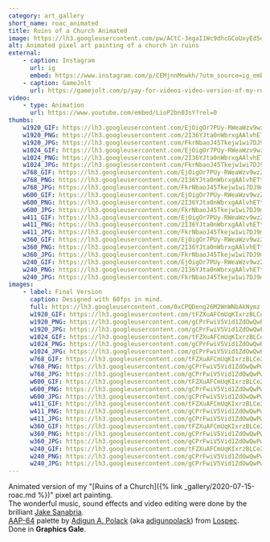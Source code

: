 ```yaml
---
category: art_gallery
short_name: roac_animated
title: Ruins of a Church Animated
image: https://lh3.googleusercontent.com/pw/ACtC-3egaI1Wc9dhcGCoUxyEd5do-ZNb-0pXlisJA1TW5hhBcBj26IhWYKrX64yUpKj9HzrbHR4FRkDmWFHjfsC_ENo9LjwOJ4ENzDWrm9aIM4-wOl15EKBHYtJnt2_8SLd5zckKpiiLCgkop2E88uyeYjk-=w1200-h630-no?authuser=0
alt: Animated pixel art painting of a church in ruins
external:
    - caption: Instagram
      url: ig
      embed: https://www.instagram.com/p/CEMjnnMnwkh/?utm_source=ig_embed&amp;utm_campaign=loading
    - caption: GameJolt
      url: https://gamejolt.com/p/yay-for-videos-video-version-of-my-ruins-of-a-church-animated-pi-tqchpznm
video:
    - type: Animation
      url: https://www.youtube.com/embed/LioP2bn03sY?rel=0
thumbs:
    w1920_GIF: https://lh3.googleusercontent.com/EjOigOr7PUy-RWeaWzv9wz2smQ85gVGd3X1eFz2xnaFdTfxV1LcRqHgIxWEF-T5atmDl5BUlOyrRT7GaOtm3BB87hvCWpcPiklYJ4jBjJfWiA_pdkGIH0g211kErkh1iJVLhfjsX4g=w355
    w1920_PNG: https://lh3.googleusercontent.com/2I36YJta0nWbrxgAAlvhETtL1FuzxIYVUUEnk3shEowoOeIAj6zJXXcHAYqCKEHYmQQM-ddblgujztRw3wDyZMk5n-yeA5u752oP7ZFtY0HPX2Tx26FDjWRUzcnoOkfohZ_s3Ny-2A=w355
    w1920_JPG: https://lh3.googleusercontent.com/FkrNbaoJ45Tkejw1wi7DJ9mZbMBhWHHPQC91YLY3eKwa-WqpHJcbe5wCw5uTap7ezeyyMAial6sDMshoMrJKyRNTViEJKqhDVwFmFQW0vPYdESvbqcBnOWuYhZT5M-K9RnfKf_gz8g=w355
    w1024_GIF: https://lh3.googleusercontent.com/EjOigOr7PUy-RWeaWzv9wz2smQ85gVGd3X1eFz2xnaFdTfxV1LcRqHgIxWEF-T5atmDl5BUlOyrRT7GaOtm3BB87hvCWpcPiklYJ4jBjJfWiA_pdkGIH0g211kErkh1iJVLhfjsX4g=w284
    w1024_PNG: https://lh3.googleusercontent.com/2I36YJta0nWbrxgAAlvhETtL1FuzxIYVUUEnk3shEowoOeIAj6zJXXcHAYqCKEHYmQQM-ddblgujztRw3wDyZMk5n-yeA5u752oP7ZFtY0HPX2Tx26FDjWRUzcnoOkfohZ_s3Ny-2A=w284
    w1024_JPG: https://lh3.googleusercontent.com/FkrNbaoJ45Tkejw1wi7DJ9mZbMBhWHHPQC91YLY3eKwa-WqpHJcbe5wCw5uTap7ezeyyMAial6sDMshoMrJKyRNTViEJKqhDVwFmFQW0vPYdESvbqcBnOWuYhZT5M-K9RnfKf_gz8g=w284
    w768_GIF: https://lh3.googleusercontent.com/EjOigOr7PUy-RWeaWzv9wz2smQ85gVGd3X1eFz2xnaFdTfxV1LcRqHgIxWEF-T5atmDl5BUlOyrRT7GaOtm3BB87hvCWpcPiklYJ4jBjJfWiA_pdkGIH0g211kErkh1iJVLhfjsX4g=w213
    w768_PNG: https://lh3.googleusercontent.com/2I36YJta0nWbrxgAAlvhETtL1FuzxIYVUUEnk3shEowoOeIAj6zJXXcHAYqCKEHYmQQM-ddblgujztRw3wDyZMk5n-yeA5u752oP7ZFtY0HPX2Tx26FDjWRUzcnoOkfohZ_s3Ny-2A=w213
    w768_JPG: https://lh3.googleusercontent.com/FkrNbaoJ45Tkejw1wi7DJ9mZbMBhWHHPQC91YLY3eKwa-WqpHJcbe5wCw5uTap7ezeyyMAial6sDMshoMrJKyRNTViEJKqhDVwFmFQW0vPYdESvbqcBnOWuYhZT5M-K9RnfKf_gz8g=w213
    w600_GIF: https://lh3.googleusercontent.com/EjOigOr7PUy-RWeaWzv9wz2smQ85gVGd3X1eFz2xnaFdTfxV1LcRqHgIxWEF-T5atmDl5BUlOyrRT7GaOtm3BB87hvCWpcPiklYJ4jBjJfWiA_pdkGIH0g211kErkh1iJVLhfjsX4g=w166
    w600_PNG: https://lh3.googleusercontent.com/2I36YJta0nWbrxgAAlvhETtL1FuzxIYVUUEnk3shEowoOeIAj6zJXXcHAYqCKEHYmQQM-ddblgujztRw3wDyZMk5n-yeA5u752oP7ZFtY0HPX2Tx26FDjWRUzcnoOkfohZ_s3Ny-2A=w166
    w600_JPG: https://lh3.googleusercontent.com/FkrNbaoJ45Tkejw1wi7DJ9mZbMBhWHHPQC91YLY3eKwa-WqpHJcbe5wCw5uTap7ezeyyMAial6sDMshoMrJKyRNTViEJKqhDVwFmFQW0vPYdESvbqcBnOWuYhZT5M-K9RnfKf_gz8g=w166
    w411_GIF: https://lh3.googleusercontent.com/EjOigOr7PUy-RWeaWzv9wz2smQ85gVGd3X1eFz2xnaFdTfxV1LcRqHgIxWEF-T5atmDl5BUlOyrRT7GaOtm3BB87hvCWpcPiklYJ4jBjJfWiA_pdkGIH0g211kErkh1iJVLhfjsX4g=w114
    w411_PNG: https://lh3.googleusercontent.com/2I36YJta0nWbrxgAAlvhETtL1FuzxIYVUUEnk3shEowoOeIAj6zJXXcHAYqCKEHYmQQM-ddblgujztRw3wDyZMk5n-yeA5u752oP7ZFtY0HPX2Tx26FDjWRUzcnoOkfohZ_s3Ny-2A=w114
    w411_JPG: https://lh3.googleusercontent.com/FkrNbaoJ45Tkejw1wi7DJ9mZbMBhWHHPQC91YLY3eKwa-WqpHJcbe5wCw5uTap7ezeyyMAial6sDMshoMrJKyRNTViEJKqhDVwFmFQW0vPYdESvbqcBnOWuYhZT5M-K9RnfKf_gz8g=w114
    w360_GIF: https://lh3.googleusercontent.com/EjOigOr7PUy-RWeaWzv9wz2smQ85gVGd3X1eFz2xnaFdTfxV1LcRqHgIxWEF-T5atmDl5BUlOyrRT7GaOtm3BB87hvCWpcPiklYJ4jBjJfWiA_pdkGIH0g211kErkh1iJVLhfjsX4g=w100
    w360_PNG: https://lh3.googleusercontent.com/2I36YJta0nWbrxgAAlvhETtL1FuzxIYVUUEnk3shEowoOeIAj6zJXXcHAYqCKEHYmQQM-ddblgujztRw3wDyZMk5n-yeA5u752oP7ZFtY0HPX2Tx26FDjWRUzcnoOkfohZ_s3Ny-2A=w100
    w360_JPG: https://lh3.googleusercontent.com/FkrNbaoJ45Tkejw1wi7DJ9mZbMBhWHHPQC91YLY3eKwa-WqpHJcbe5wCw5uTap7ezeyyMAial6sDMshoMrJKyRNTViEJKqhDVwFmFQW0vPYdESvbqcBnOWuYhZT5M-K9RnfKf_gz8g=w100
    w240_GIF: https://lh3.googleusercontent.com/EjOigOr7PUy-RWeaWzv9wz2smQ85gVGd3X1eFz2xnaFdTfxV1LcRqHgIxWEF-T5atmDl5BUlOyrRT7GaOtm3BB87hvCWpcPiklYJ4jBjJfWiA_pdkGIH0g211kErkh1iJVLhfjsX4g=w66
    w240_PNG: https://lh3.googleusercontent.com/2I36YJta0nWbrxgAAlvhETtL1FuzxIYVUUEnk3shEowoOeIAj6zJXXcHAYqCKEHYmQQM-ddblgujztRw3wDyZMk5n-yeA5u752oP7ZFtY0HPX2Tx26FDjWRUzcnoOkfohZ_s3Ny-2A=w66
    w240_JPG: https://lh3.googleusercontent.com/FkrNbaoJ45Tkejw1wi7DJ9mZbMBhWHHPQC91YLY3eKwa-WqpHJcbe5wCw5uTap7ezeyyMAial6sDMshoMrJKyRNTViEJKqhDVwFmFQW0vPYdESvbqcBnOWuYhZT5M-K9RnfKf_gz8g=w66
images:
    - label: Final Version
      caption: Designed with 60fps in mind.
      full: https://lh3.googleusercontent.com/0xCPQDeng26M2WnWNbAkNymz-EesmPsoW8NJDUDEiiXwUaU7KU-E55RkkwEwgP7ez4k3G0-FhPipE8mAKz8ty5YEBy4GI660lYJsd8gg5lBoZkdjT_3M3GuZdd0LDTL1ckr9TPlmIw=w1080-h1080
      w1920_GIF: https://lh3.googleusercontent.com/tFZXuAFCmUqKIxrzBLCe2I_Vsib9KXpb1ubfk8XRnt2UbzsBt1tGHMv2_SXrie-r3gbYxhLl91tOggLm1nILHABIlYMJOCHJ-Kvif-mnnFjyXcQzJeXe6laxW297BsH-oOSgC6tc2w=w850
      w1920_PNG: https://lh3.googleusercontent.com/gCPrFwiV5Vid1ZdOwQwPwskbCsA6nezAIoXrhl2jPFaV2GaeLRJyIGQJgIysOkh1oo6aNpmhmWo4yam-VpB_UeEoIMRmibpjD2Y05ErGWaMPSckb5SgH5ke6KpdprVCp6QzSYJqF1w=w850
      w1920_JPG: https://lh3.googleusercontent.com/gCPrFwiV5Vid1ZdOwQwPwskbCsA6nezAIoXrhl2jPFaV2GaeLRJyIGQJgIysOkh1oo6aNpmhmWo4yam-VpB_UeEoIMRmibpjD2Y05ErGWaMPSckb5SgH5ke6KpdprVCp6QzSYJqF1w=w850
      w1024_GIF: https://lh3.googleusercontent.com/tFZXuAFCmUqKIxrzBLCe2I_Vsib9KXpb1ubfk8XRnt2UbzsBt1tGHMv2_SXrie-r3gbYxhLl91tOggLm1nILHABIlYMJOCHJ-Kvif-mnnFjyXcQzJeXe6laxW297BsH-oOSgC6tc2w=w711
      w1024_PNG: https://lh3.googleusercontent.com/gCPrFwiV5Vid1ZdOwQwPwskbCsA6nezAIoXrhl2jPFaV2GaeLRJyIGQJgIysOkh1oo6aNpmhmWo4yam-VpB_UeEoIMRmibpjD2Y05ErGWaMPSckb5SgH5ke6KpdprVCp6QzSYJqF1w=w711
      w1024_JPG: https://lh3.googleusercontent.com/gCPrFwiV5Vid1ZdOwQwPwskbCsA6nezAIoXrhl2jPFaV2GaeLRJyIGQJgIysOkh1oo6aNpmhmWo4yam-VpB_UeEoIMRmibpjD2Y05ErGWaMPSckb5SgH5ke6KpdprVCp6QzSYJqF1w=w711
      w768_GIF: https://lh3.googleusercontent.com/tFZXuAFCmUqKIxrzBLCe2I_Vsib9KXpb1ubfk8XRnt2UbzsBt1tGHMv2_SXrie-r3gbYxhLl91tOggLm1nILHABIlYMJOCHJ-Kvif-mnnFjyXcQzJeXe6laxW297BsH-oOSgC6tc2w=w533
      w768_PNG: https://lh3.googleusercontent.com/gCPrFwiV5Vid1ZdOwQwPwskbCsA6nezAIoXrhl2jPFaV2GaeLRJyIGQJgIysOkh1oo6aNpmhmWo4yam-VpB_UeEoIMRmibpjD2Y05ErGWaMPSckb5SgH5ke6KpdprVCp6QzSYJqF1w=w533
      w768_JPG: https://lh3.googleusercontent.com/gCPrFwiV5Vid1ZdOwQwPwskbCsA6nezAIoXrhl2jPFaV2GaeLRJyIGQJgIysOkh1oo6aNpmhmWo4yam-VpB_UeEoIMRmibpjD2Y05ErGWaMPSckb5SgH5ke6KpdprVCp6QzSYJqF1w=w533
      w600_GIF: https://lh3.googleusercontent.com/tFZXuAFCmUqKIxrzBLCe2I_Vsib9KXpb1ubfk8XRnt2UbzsBt1tGHMv2_SXrie-r3gbYxhLl91tOggLm1nILHABIlYMJOCHJ-Kvif-mnnFjyXcQzJeXe6laxW297BsH-oOSgC6tc2w=w416
      w600_PNG: https://lh3.googleusercontent.com/gCPrFwiV5Vid1ZdOwQwPwskbCsA6nezAIoXrhl2jPFaV2GaeLRJyIGQJgIysOkh1oo6aNpmhmWo4yam-VpB_UeEoIMRmibpjD2Y05ErGWaMPSckb5SgH5ke6KpdprVCp6QzSYJqF1w=w416
      w600_JPG: https://lh3.googleusercontent.com/gCPrFwiV5Vid1ZdOwQwPwskbCsA6nezAIoXrhl2jPFaV2GaeLRJyIGQJgIysOkh1oo6aNpmhmWo4yam-VpB_UeEoIMRmibpjD2Y05ErGWaMPSckb5SgH5ke6KpdprVCp6QzSYJqF1w=w416
      w411_GIF: https://lh3.googleusercontent.com/tFZXuAFCmUqKIxrzBLCe2I_Vsib9KXpb1ubfk8XRnt2UbzsBt1tGHMv2_SXrie-r3gbYxhLl91tOggLm1nILHABIlYMJOCHJ-Kvif-mnnFjyXcQzJeXe6laxW297BsH-oOSgC6tc2w=w285
      w411_PNG: https://lh3.googleusercontent.com/gCPrFwiV5Vid1ZdOwQwPwskbCsA6nezAIoXrhl2jPFaV2GaeLRJyIGQJgIysOkh1oo6aNpmhmWo4yam-VpB_UeEoIMRmibpjD2Y05ErGWaMPSckb5SgH5ke6KpdprVCp6QzSYJqF1w=w285
      w411_JPG: https://lh3.googleusercontent.com/gCPrFwiV5Vid1ZdOwQwPwskbCsA6nezAIoXrhl2jPFaV2GaeLRJyIGQJgIysOkh1oo6aNpmhmWo4yam-VpB_UeEoIMRmibpjD2Y05ErGWaMPSckb5SgH5ke6KpdprVCp6QzSYJqF1w=w285
      w360_GIF: https://lh3.googleusercontent.com/tFZXuAFCmUqKIxrzBLCe2I_Vsib9KXpb1ubfk8XRnt2UbzsBt1tGHMv2_SXrie-r3gbYxhLl91tOggLm1nILHABIlYMJOCHJ-Kvif-mnnFjyXcQzJeXe6laxW297BsH-oOSgC6tc2w=w250
      w360_PNG: https://lh3.googleusercontent.com/gCPrFwiV5Vid1ZdOwQwPwskbCsA6nezAIoXrhl2jPFaV2GaeLRJyIGQJgIysOkh1oo6aNpmhmWo4yam-VpB_UeEoIMRmibpjD2Y05ErGWaMPSckb5SgH5ke6KpdprVCp6QzSYJqF1w=w250
      w360_JPG: https://lh3.googleusercontent.com/gCPrFwiV5Vid1ZdOwQwPwskbCsA6nezAIoXrhl2jPFaV2GaeLRJyIGQJgIysOkh1oo6aNpmhmWo4yam-VpB_UeEoIMRmibpjD2Y05ErGWaMPSckb5SgH5ke6KpdprVCp6QzSYJqF1w=w250
      w240_GIF: https://lh3.googleusercontent.com/tFZXuAFCmUqKIxrzBLCe2I_Vsib9KXpb1ubfk8XRnt2UbzsBt1tGHMv2_SXrie-r3gbYxhLl91tOggLm1nILHABIlYMJOCHJ-Kvif-mnnFjyXcQzJeXe6laxW297BsH-oOSgC6tc2w=w166
      w240_PNG: https://lh3.googleusercontent.com/gCPrFwiV5Vid1ZdOwQwPwskbCsA6nezAIoXrhl2jPFaV2GaeLRJyIGQJgIysOkh1oo6aNpmhmWo4yam-VpB_UeEoIMRmibpjD2Y05ErGWaMPSckb5SgH5ke6KpdprVCp6QzSYJqF1w=w166
      w240_JPG: https://lh3.googleusercontent.com/gCPrFwiV5Vid1ZdOwQwPwskbCsA6nezAIoXrhl2jPFaV2GaeLRJyIGQJgIysOkh1oo6aNpmhmWo4yam-VpB_UeEoIMRmibpjD2Y05ErGWaMPSckb5SgH5ke6KpdprVCp6QzSYJqF1w=w166
---
```



Animated version of my "[Ruins of a Church]({% link _gallery/2020-07-15-roac.md %})" pixel art painting.  
The wonderful music, sound effects and video editing were done by the brilliant [Jake Sanabria](https://jakesanabria.com/).   
[AAP-64](https://lospec.com/palette-list/aap-64) palette by [Adigun A. Polack](https://lospec.com/adigunpolack) (aka [adigunpolack](https://twitter.com/AdigunPolack)) from [Lospec](https://lospec.com/).  
Done in **Graphics Gale**.
